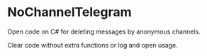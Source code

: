 # NoChannelTelegram
Open code on C# for deleting messages by anonymous channels.


Clear code without extra functions or log and open usage.
